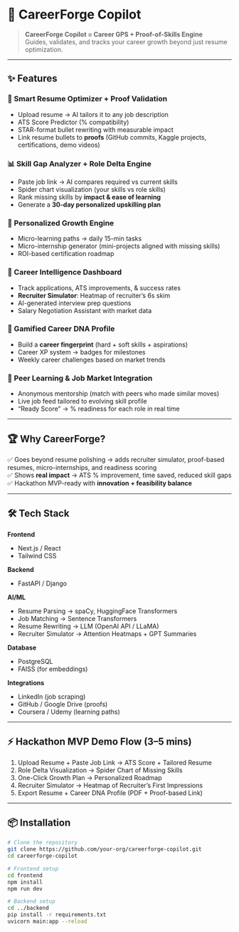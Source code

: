 # 🚀 CareerForge Copilot  

> **CareerForge Copilot = Career GPS + Proof-of-Skills Engine**  
Guides, validates, and tracks your career growth beyond just resume optimization.  

---

## ✨ Features  

### 📝 Smart Resume Optimizer + Proof Validation  
- Upload resume → AI tailors it to any job description  
- ATS Score Predictor (% compatibility)  
- STAR-format bullet rewriting with measurable impact  
- Link resume bullets to **proofs** (GitHub commits, Kaggle projects, certifications, demo videos)  

### 📊 Skill Gap Analyzer + Role Delta Engine  
- Paste job link → AI compares required vs current skills  
- Spider chart visualization (your skills vs role skills)  
- Rank missing skills by **impact & ease of learning**  
- Generate a **30-day personalized upskilling plan**  

### 🎯 Personalized Growth Engine  
- Micro-learning paths → daily 15-min tasks  
- Micro-internship generator (mini-projects aligned with missing skills)  
- ROI-based certification roadmap  

### 📌 Career Intelligence Dashboard  
- Track applications, ATS improvements, & success rates  
- **Recruiter Simulator**: Heatmap of recruiter’s 6s skim  
- AI-generated interview prep questions  
- Salary Negotiation Assistant with market data  

### 🧬 Gamified Career DNA Profile  
- Build a **career fingerprint** (hard + soft skills + aspirations)  
- Career XP system → badges for milestones  
- Weekly career challenges based on market trends  

### 🤝 Peer Learning & Job Market Integration  
- Anonymous mentorship (match with peers who made similar moves)  
- Live job feed tailored to evolving skill profile  
- “Ready Score” → % readiness for each role in real time  

---

## 🏆 Why CareerForge?  
✅ Goes beyond resume polishing → adds recruiter simulator, proof-based resumes, micro-internships, and readiness scoring  
✅ Shows **real impact** → ATS % improvement, time saved, reduced skill gaps  
✅ Hackathon MVP-ready with **innovation + feasibility balance**  

---

## 🛠️ Tech Stack  

**Frontend**  
- Next.js / React  
- Tailwind CSS  

**Backend**  
- FastAPI / Django  

**AI/ML**  
- Resume Parsing → spaCy, HuggingFace Transformers  
- Job Matching → Sentence Transformers  
- Resume Rewriting → LLM (OpenAI API / LLaMA)  
- Recruiter Simulator → Attention Heatmaps + GPT Summaries  

**Database**  
- PostgreSQL  
- FAISS (for embeddings)  

**Integrations**  
- LinkedIn (job scraping)  
- GitHub / Google Drive (proofs)  
- Coursera / Udemy (learning paths)  

---

## ⚡ Hackathon MVP Demo Flow (3–5 mins)  
1. Upload Resume + Paste Job Link → ATS Score + Tailored Resume  
2. Role Delta Visualization → Spider Chart of Missing Skills  
3. One-Click Growth Plan → Personalized Roadmap  
4. Recruiter Simulator → Heatmap of Recruiter’s First Impressions  
5. Export Resume + Career DNA Profile (PDF + Proof-based Link)  

---

## 📦 Installation  

```bash
# Clone the repository
git clone https://github.com/your-org/careerforge-copilot.git
cd careerforge-copilot

# Frontend setup
cd frontend
npm install
npm run dev

# Backend setup
cd ../backend
pip install -r requirements.txt
uvicorn main:app --reload
